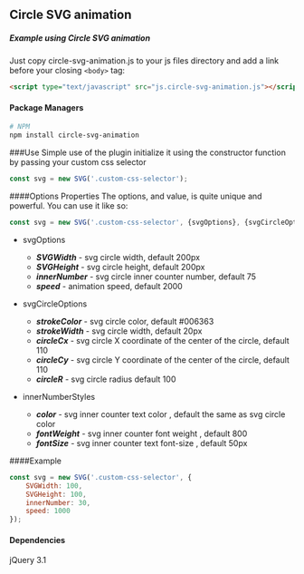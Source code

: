 Circle SVG animation
-------

##### Example using Circle SVG animation

Just copy circle-svg-animation.js to your js files directory and add a link before your closing ```<body>``` tag:

```html
<script type="text/javascript" src="js.circle-svg-animation.js"></script>
```

#### Package Managers

```sh
# NPM
npm install circle-svg-animation
```

###Use
Simple use of the plugin initialize it using the constructor function by passing your custom css selector
```javascript
const svg = new SVG('.custom-css-selector');
```

####Options Properties
The options, and value, is quite unique and powerful.
You can use it like so:

```javascript
const svg = new SVG('.custom-css-selector', {svgOptions}, {svgCircleOptions}, {innerNumberStyles});
```
* svgOptions
    * *__SVGWidth__* - svg circle width, default 200px
    * *__SVGHeight__* - svg circle height, default 200px
    * *__innerNumber__* - svg circle inner counter number, default 75
    * *__speed__* - animation speed, default 2000

* svgCircleOptions
    * *__strokeColor__* - svg circle color, default #006363
    * *__strokeWidth__* - svg circle width, default 20px
    * *__circleCx__* - svg circle X coordinate of the center of the circle, default 110
    * *__circleCy__* - svg circle Y coordinate of the center of the circle, default 110
    * *__circleR__* - svg circle radius default 100

* innerNumberStyles
    * *__color__* - svg inner counter text color , default the same as svg circle color
    * *__fontWeight__* - svg inner counter font weight , default 800
    * *__fontSize__* - svg inner counter text font-size , default 50px

####Example
```javascript
const svg = new SVG('.custom-css-selector', {
    SVGWidth: 100,
    SVGHeight: 100,
    innerNumber: 30,
    speed: 1000
});
```

#### Dependencies

jQuery 3.1